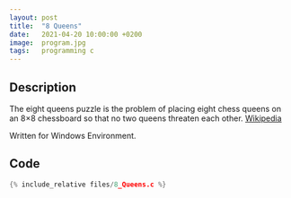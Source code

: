 ```yaml
---
layout: post
title:  "8 Queens"
date:   2021-04-20 10:00:00 +0200
image:  program.jpg
tags:   programming c
---
```


## Description ##

The eight queens puzzle is the problem of placing eight chess queens on an 8×8 chessboard so that no two queens threaten each other.
[Wikipedia](https://en.wikipedia.org/wiki/Eight_queens_puzzle)

Written for Windows Environment.

## Code ##

```C
{% include_relative files/8_Queens.c %}
```